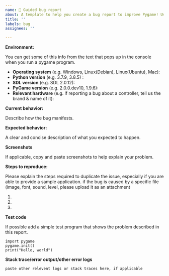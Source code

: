 ```yaml
---
name: 🐛 Guided bug report
about: A template to help you create a bug report to improve Pygame! Useful if this is your first time reporting an issue.
title: ''
labels: bug
assignees: ''

---
```


**Environment:**

You can get some of this info from the text that pops up in the console when you run a pygame program.

- **Operating system** (e.g. Windows, Linux(Debian), Linux(Ubuntu), Mac):
- **Python version** (e.g. 3.7.9, 3.8.5) :
- **SDL version** (e.g. SDL 2.0.12):
- **PyGame version** (e.g. 2.0.0.dev10, 1.9.6):
- **Relevant hardware** (e.g. if reporting a bug about a controller, tell us the brand & name of it):

**Current behavior:**

Describe how the bug manifests.

**Expected behavior:**

A clear and concise description of what you expected to happen.

**Screenshots**

If applicable, copy and paste screenshots to help explain your problem.

**Steps to reproduce:**

Please explain the steps required to duplicate the issue, especially if you are able to provide a sample application.
if the bug is caused by a specific file (image, font, sound, level, please upload it as an attachment

1.
2.
3.

**Test code**

If possible add a simple test program that shows the problem described in this report.
```
import pygame
pygame.init()
print("Hello, world")
```

**Stack trace/error output/other error logs**

```
paste other relevent logs or stack traces here, if applicable
```